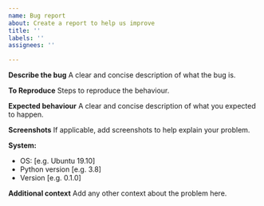 ```yaml
---
name: Bug report
about: Create a report to help us improve
title: ''
labels: ''
assignees: ''

---
```


**Describe the bug**
A clear and concise description of what the bug is.

**To Reproduce**
Steps to reproduce the behaviour.

**Expected behaviour**
A clear and concise description of what you expected to happen.

**Screenshots**
If applicable, add screenshots to help explain your problem.

**System:**
 - OS: [e.g. Ubuntu 19.10]
 - Python version [e.g. 3.8]
 - Version [e.g. 0.1.0]

**Additional context**
Add any other context about the problem here.

